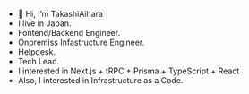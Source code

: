 - 👋 Hi, I’m TakashiAihara
- I live in Japan.
- Fontend/Backend Engineer.
- Onpremiss Infastructure Engineer.
- Helpdesk.
- Tech Lead.
- I interested in Next.js + tRPC + Prisma + TypeScript + React
- Also, I interested in Infrastructure as a Code.
